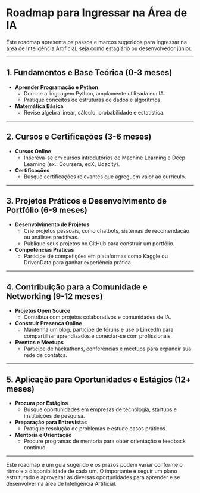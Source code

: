 # Roadmap para Ingressar na Área de IA

Este roadmap apresenta os passos e marcos sugeridos para ingressar na área de Inteligência Artificial, seja como estagiário ou desenvolvedor júnior.

---

## 1. Fundamentos e Base Teórica (0-3 meses)

- **Aprender Programação e Python**
  - Domine a linguagem Python, amplamente utilizada em IA.
  - Pratique conceitos de estruturas de dados e algoritmos.
- **Matemática Básica**
  - Revise álgebra linear, cálculo, probabilidade e estatística.

---

## 2. Cursos e Certificações (3-6 meses)

- **Cursos Online**
  - Inscreva-se em cursos introdutórios de Machine Learning e Deep Learning (ex.: Coursera, edX, Udacity).
- **Certificações**
  - Busque certificações relevantes que agreguem valor ao currículo.

---

## 3. Projetos Práticos e Desenvolvimento de Portfólio (6-9 meses)

- **Desenvolvimento de Projetos**
  - Crie projetos pessoais, como chatbots, sistemas de recomendação ou análises preditivas.
  - Publique seus projetos no GitHub para construir um portfólio.
- **Competências Práticas**
  - Participe de competições em plataformas como Kaggle ou DrivenData para ganhar experiência prática.

---

## 4. Contribuição para a Comunidade e Networking (9-12 meses)

- **Projetos Open Source**
  - Contribua com projetos colaborativos e comunidades de IA.
- **Construir Presença Online**
  - Mantenha um blog, participe de fóruns e use o LinkedIn para compartilhar aprendizados e conectar-se com profissionais.
- **Eventos e Meetups**
  - Participe de hackathons, conferências e meetups para expandir sua rede de contatos.

---

## 5. Aplicação para Oportunidades e Estágios (12+ meses)

- **Procura por Estágios**
  - Busque oportunidades em empresas de tecnologia, startups e instituições de pesquisa.
- **Preparação para Entrevistas**
  - Pratique resolução de problemas e estude casos práticos.
- **Mentoria e Orientação**
  - Procure programas de mentoria para obter orientação e feedback contínuo.

---

Este roadmap é um guia sugerido e os prazos podem variar conforme o ritmo e a disponibilidade de cada um. 
O importante é seguir um plano estruturado e aproveitar as diversas oportunidades para aprender e se desenvolver na área de Inteligência Artificial.


